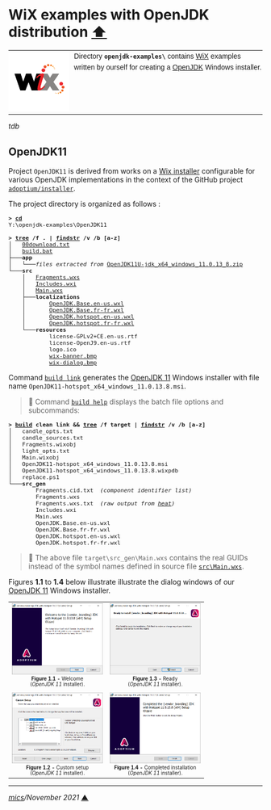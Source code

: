 # <span id="top">WiX examples with OpenJDK distribution</span> <span style="size:30%;"><a href="../README.md">⬆</a></span>

<table style="font-family:Helvetica,Arial;font-size:14px;line-height:1.6;">
  <tr>
  <td style="border:0;padding:0 10px 0 0;min-width:120px;">
    <a href="https://wixtoolset.org/" rel="external"><img style="border:0;width:120px;" src="../docs/wixtoolset.png" alt="WiX project" /></a>
  </td>
  <td style="border:0;padding:0;vertical-align:text-top;">
    Directory <strong><code>openjdk-examples\</code></strong> contains <a href="https://wixtoolset.org/" rel="external">WiX</a> examples written by ourself for creating a <a href="https://www.scala-lang.org/">OpenJDK</a> Windows installer.
  </td>
  </tr>
</table>

<i>tdb</i>

## <span id="openjdk11">OpenJDK11</span>

Project `OpenJDK11` is derived from works on a [Wix installer](https://github.com/adoptium/installer/tree/master/wix) configurable for various OpenJDK implementations in the context of the GitHub project [`adoptium/installer`][adoptium_installer].

The project directory is organized as follows :
<pre style="font-size:80%;">
<b>&gt; <a href="https://docs.microsoft.com/en-us/windows-server/administration/windows-commands/cd">cd</a></b>
Y:\openjdk-examples\OpenJDK11
&nbsp;
<b>&gt; <a href="https://docs.microsoft.com/en-us/windows-server/administration/windows-commands/tree">tree</a> /f . | <a href="https://docs.microsoft.com/en-us/windows-server/administration/windows-commands/findstr">findstr</a> /v /b [a-z]</b>
│   <a href="./OpenJDK11/00download.txt">00download.txt</a>
│   <a href="./OpenJDK11/build.bat">build.bat</a>
├───<b>app</b>
│   └───<i>files extracted from</i> <a href="https://adoptium.net/?variant=openjdk11&jvmVariant=hotspot">OpenJDK11U-jdk_x64_windows_11.0.13_8.zip</a>
└───<b>src</b>
    │   <a href="./OpenJDK11/src/Fragments.wxs">Fragments.wxs</a>
    │   <a href="./OpenJDK11/src/Includes.wxi">Includes.wxi</a>
    │   <a href="./OpenJDK11/src/Main.wxs">Main.wxs</a>
    ├───<b>localizations</b>
    │       <a href="./OpenJDK11/src/localizations/OpenJDK.Base.en-us.wxl">OpenJDK.Base.en-us.wxl</a>
    │       <a href="./OpenJDK11/src/localizations/OpenJDK.Base.fr-fr.wxl">OpenJDK.Base.fr-fr.wxl</a>
    │       <a href="./OpenJDK11/src/localizations/OpenJDK.hotspot.en-us.wxl">OpenJDK.hotspot.en-us.wxl</a>
    │       <a href="./OpenJDK11/src/localizations/OpenJDK.hotspot.fr-fr.wxl">OpenJDK.hotspot.fr-fr.wxl</a>
    └───<b>resources</b>
            license-GPLv2+CE.en-us.rtf
            license-OpenJ9.en-us.rtf
            logo.ico
            <a href="./OpenJDK11/src/resources/wix-banner.bmp">wix-banner.bmp</a>
            <a href="./OpenJDK11/src/resources/wix-dialog.bmp">wix-dialog.bmp</a>
</pre>

Command [`build link`](./OpenJDK11/build.bat) generates the [OpenJDK 11][adoptium_openjdk11] Windows installer with file name `OpenJDK11-hotspot_x64_windows_11.0.13.8.msi`.

> **:mag_right:** Command [`build help`](./OpenJDK11/build.bat) displays the batch file options and subcommands:

<pre style="font-size:80%;">
<b>&gt; <a href="./Scala2First/build.bat">build</a> clean link &amp;&amp; <a href="https://docs.microsoft.com/en-us/windows-server/administration/windows-commands/tree">tree</a> /f target | <a href="https://docs.microsoft.com/en-us/windows-server/administration/windows-commands/findstr">findstr</a> /v /b [a-z]</b>
│   candle_opts.txt
│   candle_sources.txt
│   Fragments.wixobj
│   light_opts.txt
│   Main.wixobj
│   OpenJDK11-hotspot_x64_windows_11.0.13.8.msi
│   OpenJDK11-hotspot_x64_windows_11.0.13.8.wixpdb
│   replace.ps1
└───<b>src_gen</b>
        Fragments.cid.txt  <i>(component identifier list)</i>
        Fragments.wxs
        Fragments.wxs.txt  <i>(raw output from <a href="https://wixtoolset.org/documentation/manual/v3/overview/heat.html">heat</a>)</i>
        Includes.wxi
        Main.wxs
        OpenJDK.Base.en-us.wxl
        OpenJDK.Base.fr-fr.wxl
        OpenJDK.hotspot.en-us.wxl
        OpenJDK.hotspot.fr-fr.wxl
</pre>

> **:mag_right:** The above file `target\src_gen\Main.wxs` contains the real GUIDs instead of the symbol names defined in source file [`src\Main.wxs`](./OpenJDK11/src/Main.wxs).

Figures **1.1** to **1.4** below illustrate illustrate the dialog windows of our [OpenJDK 11][adoptium_openjdk11] Windows installer.

<table>
<tr>
<td style="text-align:center;">
  <div>
  <a href="images/Adoptium_OpenJDK_Setup1.png"><img style="max-width:180px;" src="images/Adoptium_OpenJDK_Setup1.png" /></a>
  <div style="font-size:70%;"><b>Figure 1.1 -</b> Welcome<br>(<i>OpenJDK 11</i> installer).<br/>&nbsp;
  </div>
  <div>
  <a href="images/Adoptium_OpenJDK_Setup2.png"><img style="max-width:180px;" src="images/Adoptium_OpenJDK_Setup2.png" /></a>
  <div style="font-size:70%;"><b>Figure 1.2 -</b> Custom setup<br>(<i>OpenJDK 11</i> installer).
  </div>
</td>
<td style="text-align:center;">
  <div>
  <a href="images/Adoptium_OpenJDK_Setup3.png"><img style="max-width:180px;" src="images/Adoptium_OpenJDK_Setup3.png" /></a>
  <div style="font-size:70%;"><b>Figure 1.3 -</b> Ready<br>(<i>OpenJDK 11</i> installer).<br/>&nbsp;
  </div>
  <a href="images/Adoptium_OpenJDK_Setup4.png"><img style="max-width:180px;" src="images/Adoptium_OpenJDK_Setup4.png" /></a>
  <div style="font-size:70%;"><b>Figure 1.4 -</b> Completed installation<br/>(<i>OpenJDK 11</i> installer).
</td>
</tr>
</table>

***

*[mics](https://lampwww.epfl.ch/~michelou/)/November 2021* [**&#9650;**](#top)
<span id="bottom">&nbsp;</span>

<!-- link refs -->

[adoptium_installer]: https://github.com/adoptium/installer
[adoptium_openjdk11]: https://adoptium.net/?variant=openjdk11&jvmVariant=hotspot
[wix_candle]: https://wixtoolset.org/documentation/manual/v3/overview/candle.html
[wix_component]: https://wixtoolset.org/documentation/manual/v3/xsd/wix/component.html
[wix_heat]: https://wixtoolset.org/documentation/manual/v3/overview/heat.html
[wix_light]: https://wixtoolset.org/documentation/manual/v3/overview/light.html
[wix_toolset]: https://wixtoolset.org/
